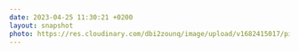 ```yaml
---
date: 2023-04-25 11:30:21 +0200
layout: snapshot
photo: https://res.cloudinary.com/dbi2zounq/image/upload/v1682415017/pijoz99fz1nmmfwmx5dc.jpg
---
```


